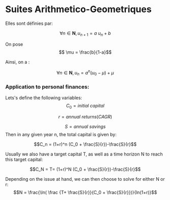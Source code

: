 # Suites Arithmetico-Geometriques 


Elles sont définies par:

$$\forall n \in \mathbf{N}, u_{n+1} = a \ u_n + b$$

On pose
$$ \mu = \frac{b}{1-a}$$

Ainsi, on a :

$$\forall n \in \mathbf{N}, u_n = a ^n (u_0 - \mu )+ \mu$$


### Application to personal finances:

Lets's define the following variables:
$$C_0 = initial \ capital$$

$$r = annual\ returns (CAGR)$$

$$S = annual \ savings $$
Then in any given year n, the total capital is given by:

$$C_n = (1+r)^n (C_0 + \frac{S}{r})-\frac{S}{r}$$


Usually we also have a target capital T, as well as a time horizon N to reach this target capital:

$$C_N = T=  (1+r)^N (C_0 + \frac{S}{r})-\frac{S}{r}$$


Depending on the issue at hand, we can then choose to solve for either N or r:
$$N = \frac{\ln(   \frac {T+ \frac{S}{r}}{C_0 + \frac{S}{r}})}{ln(1+r)}$$
